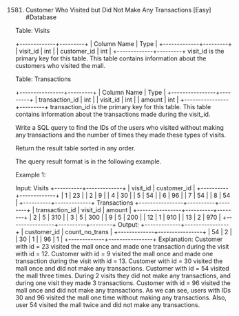 1581. Customer Who Visited but Did Not Make Any Transactions [Easy]
      #Database

Table: Visits

+-------------+---------+
| Column Name | Type |
+-------------+---------+
| visit_id | int |
| customer_id | int |
+-------------+---------+
visit_id is the primary key for this table.
This table contains information about the customers who visited the mall.

Table: Transactions

+----------------+---------+
| Column Name | Type |
+----------------+---------+
| transaction_id | int |
| visit_id | int |
| amount | int |
+----------------+---------+
transaction_id is the primary key for this table.
This table contains information about the transactions made during the visit_id.

Write a SQL query to find the IDs of the users who visited without making any transactions and the number of times they made these types of visits.

Return the result table sorted in any order.

The query result format is in the following example.

Example 1:

Input:
Visits
+----------+-------------+
| visit_id | customer_id |
+----------+-------------+
| 1 | 23 |
| 2 | 9 |
| 4 | 30 |
| 5 | 54 |
| 6 | 96 |
| 7 | 54 |
| 8 | 54 |
+----------+-------------+
Transactions
+----------------+----------+--------+
| transaction_id | visit_id | amount |
+----------------+----------+--------+
| 2 | 5 | 310 |
| 3 | 5 | 300 |
| 9 | 5 | 200 |
| 12 | 1 | 910 |
| 13 | 2 | 970 |
+----------------+----------+--------+
Output:
+-------------+----------------+
| customer_id | count_no_trans |
+-------------+----------------+
| 54 | 2 |
| 30 | 1 |
| 96 | 1 |
+-------------+----------------+
Explanation:
Customer with id = 23 visited the mall once and made one transaction during the visit with id = 12.
Customer with id = 9 visited the mall once and made one transaction during the visit with id = 13.
Customer with id = 30 visited the mall once and did not make any transactions.
Customer with id = 54 visited the mall three times. During 2 visits they did not make any transactions, and during one visit they made 3 transactions.
Customer with id = 96 visited the mall once and did not make any transactions.
As we can see, users with IDs 30 and 96 visited the mall one time without making any transactions. Also, user 54 visited the mall twice and did not make any transactions.
